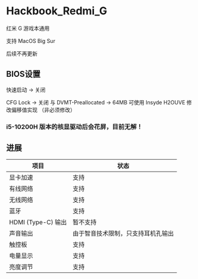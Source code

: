 # Hackbook_Redmi_G

红米 G 游戏本通用

支持 MacOS Big Sur

后续不再更新

## BIOS设置

快速启动 -> 关闭

CFG Lock -> 关闭 与 DVMT-Preallocated -> 64MB 可使用 Insyde H2OUVE 修改偏移值实现 （非必须修改）

### i5-10200H 版本的核显驱动后会花屏，目前无解！

## 进展

| 项目 | 状态 |
| ---- | ---- |
| 显卡加速 | 支持 |
| 有线网络 | 支持 |
| 无线网络 | 支持 |
| 蓝牙 | 支持 |
| HDMI (Type-C) 输出 | 暂不支持 |
| 声音输出 | 由于智音技术限制，只支持耳机孔输出 |
| 触控板 | 支持 |
| 电量显示 | 支持 |
| 亮度调节 | 支持 |

